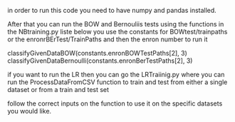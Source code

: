 in order to run this code you need to have numpy and pandas installed.

After that you can run the BOW and Bernouliis tests using the functions in the NBtraining.py liste below
you use the constants for BOWtest/trainpaths or the enronrBErTest/TrainPaths and then the enron number to run it

classifyGivenDataBOW(constants.enronBOWTestPaths[2], 3)
classifyGivenDataBernoulli(constants.enronBerTestPaths[2], 3)

if you want to run the LR then you can go the LRTraiinig.py where you can run the ProcessDataFromCSV function to train and test from either a single
dataset or from a train and test set

follow the correct inputs on the function to use it on the specific datasets you would like. 